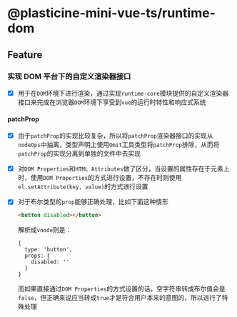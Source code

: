 # @plasticine-mini-vue-ts/runtime-dom

## Feature

### 实现 DOM 平台下的自定义渲染器接口

- [x] 用于在`DOM`环境下进行渲染，通过实现`runtime-core`模块提供的自定义渲染器接口来完成在浏览器`DOM`环境下享受到`vue`的运行时特性和响应式系统

#### patchProp

- [x] 由于`patchProp`的实现比较复杂，所以将`patchProp`渲染器接口的实现从`nodeOps`中抽离，类型声明上使用`Omit`工具类型将`patchProp`排除，从而将`patchProp`的实现分离到单独的文件中去实现
- [x] 对`DOM Properties`和`HTML Attributes`做了区分，当设置的属性存在于元素上时，使用`DOM Properties`的方式进行设置，不存在时则使用`el.setAttribute(key, value)`的方式进行设置
- [x] 对于布尔类型的`prop`能够正确处理，比如下面这种情形

  ```html
  <button disabled></button>
  ```

  解析成`vnode`则是：

  ```
  {
    type: 'button',
    props: {
      disabled: ''
    }
  }
  ```

  而如果直接通过`DOM Properties`的方式设置的话，空字符串转成布尔值会是`false`，但正确来说应当转成`true`才是符合用户本来的意图的，所以进行了特殊处理
